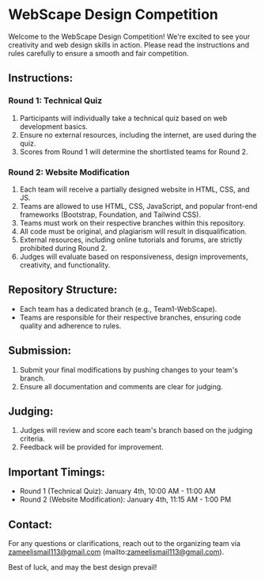# WebScape Design Competition

Welcome to the WebScape Design Competition! We're excited to see your creativity and web design skills in action. Please read the instructions and rules carefully to ensure a smooth and fair competition.

## Instructions:

### Round 1: Technical Quiz

1. Participants will individually take a technical quiz based on web development basics.
2. Ensure no external resources, including the internet, are used during the quiz.
3. Scores from Round 1 will determine the shortlisted teams for Round 2.

### Round 2: Website Modification

1. Each team will receive a partially designed website in HTML, CSS, and JS.
2. Teams are allowed to use HTML, CSS, JavaScript, and popular front-end frameworks (Bootstrap, Foundation, and Tailwind CSS).
3. Teams must work on their respective branches within this repository.
4. All code must be original, and plagiarism will result in disqualification.
5. External resources, including online tutorials and forums, are strictly prohibited during Round 2.
6. Judges will evaluate based on responsiveness, design improvements, creativity, and functionality.

## Repository Structure:

- Each team has a dedicated branch (e.g., Team1-WebScape).
- Teams are responsible for their respective branches, ensuring code quality and adherence to rules.

## Submission:

1. Submit your final modifications by pushing changes to your team's branch.
2. Ensure all documentation and comments are clear for judging.

## Judging:

1. Judges will review and score each team's branch based on the judging criteria.
2. Feedback will be provided for improvement.

## Important Timings:

- Round 1 (Technical Quiz): January 4th, 10:00 AM - 11:00 AM
- Round 2 (Website Modification): January 4th, 11:15 AM - 1:00 PM

## Contact:

For any questions or clarifications, reach out to the organizing team via zameelismail113@gmail.com
(mailto:zameelismail113@gmail.com).

Best of luck, and may the best design prevail!

